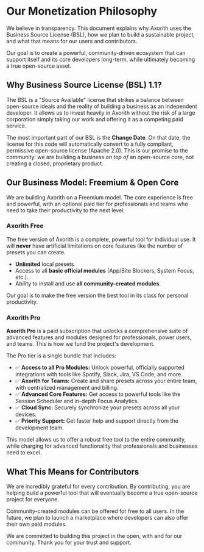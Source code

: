 ﻿# Our Monetization Philosophy

We believe in transparency. This document explains why Axorith uses the Business Source License (BSL), how we plan to build a sustainable project, and what that means for our users and contributors.

Our goal is to create a powerful, community-driven ecosystem that can support itself and its core developers long-term, while ultimately becoming a true open-source asset.

## Why Business Source License (BSL) 1.1?

The BSL is a "Source Available" license that strikes a balance between open-source ideals and the reality of building a business as an independent developer. It allows us to invest heavily in Axorith without the risk of a large corporation simply taking our work and offering it as a competing paid service.

The most important part of our BSL is the **Change Date**. On that date, the license for this code will automatically convert to a fully compliant, permissive open-source license (Apache 2.0). This is our promise to the community: we are building a business *on top of* an open-source core, not creating a closed, proprietary product.

## Our Business Model: Freemium & Open Core

We are building Axorith on a Freemium model. The core experience is free and powerful, with an optional paid tier for professionals and teams who need to take their productivity to the next level.

### Axorith Free

The free version of Axorith is a complete, powerful tool for individual use. It will **never** have artificial limitations on core features like the number of presets you can create.

*   **Unlimited** local presets.
*   Access to all **basic official modules** (App/Site Blockers, System Focus, etc.).
*   Ability to install and use **all community-created modules**.

Our goal is to make the free version the best tool in its class for personal productivity.

### Axorith Pro

**Axorith Pro** is a paid subscription that unlocks a comprehensive suite of advanced features and modules designed for professionals, power users, and teams. This is how we fund the project's development.

The Pro tier is a single bundle that includes:
*   ✅ **Access to all Pro Modules:** Unlock powerful, officially supported integrations with tools like Spotify, Slack, Jira, VS Code, and more.
*   ✅ **Axorith for Teams:** Create and share presets across your entire team, with centralized management and billing.
*   ✅ **Advanced Core Features:** Get access to powerful tools like the Session Scheduler and in-depth Focus Analytics.
*   ✅ **Cloud Sync:** Securely synchronize your presets across all your devices.
*   ✅ **Priority Support:** Get faster help and support directly from the development team.

This model allows us to offer a robust free tool to the entire community, while charging for advanced functionality that professionals and businesses need to excel.

## What This Means for Contributors

We are incredibly grateful for every contribution. By contributing, you are helping build a powerful tool that will eventually become a true open-source project for everyone.

Community-created modules can be offered for free to all users. In the future, we plan to launch a marketplace where developers can also offer their own paid modules.

We are committed to building this project in the open, with and for our community. Thank you for your trust and support.